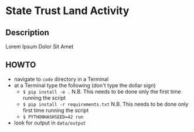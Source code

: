 # State Trust Land Activity

## Description

Lorem Ipsum Dolor Sit Amet

## HOWTO

* navigate to `code` directory in a Terminal
* at a Terminal type the following (don't type the dollar sign)
    * `$ pip install -e .` N.B. This needs to be done only the first time running the script
    * `$ pip install -r requirements.txt` N.B. This needs to be done only first time running the script
    * `$ PYTHONHASHSEED=42 run`
* look for output in `data/output`